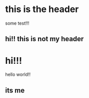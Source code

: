 # this is the header
some test!!!
## hi!! this is not my header 
<h1>hi!!!</h1>
<p>hello world!!</p>
<h2>its me</h2>
